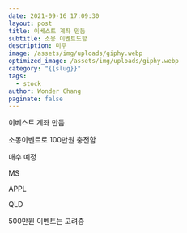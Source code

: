 ```yaml
---
date: 2021-09-16 17:09:30
layout: post
title: 이베스트 계좌 만듬
subtitle: 소몽 이벤트도함
description: 미주
image: /assets/img/uploads/giphy.webp
optimized_image: /assets/img/uploads/giphy.webp
category: "{{slug}}"
tags:
  - stock
author: Wonder Chang
paginate: false
---
```

이베스트 계좌 만듬

소몽이벤트로 100만원 충전함

매수 예정

MS

APPL

QLD



500만원 이벤트는 고려중